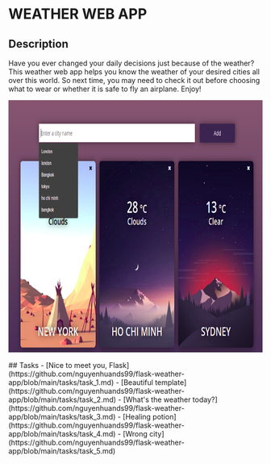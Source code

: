 # WEATHER WEB APP
## Description

Have you ever changed your daily decisions just because of the weather? This weather web app helps you know the weather of your desired cities all over this world. So next time, you may need to check it out before choosing what to wear or whether it is safe to fly an airplane. Enjoy!

<p align="center">
	<img src='weather_app_demo.png' height='500' title='weatherapp'>
</p>
## Tasks
- [Nice to meet you, Flask](https://github.com/nguyenhuands99/flask-weather-app/blob/main/tasks/task_1.md)
- [Beautiful template](https://github.com/nguyenhuands99/flask-weather-app/blob/main/tasks/task_2.md)
- [What's the weather today?](https://github.com/nguyenhuands99/flask-weather-app/blob/main/tasks/task_3.md)
- [Healing potion](https://github.com/nguyenhuands99/flask-weather-app/blob/main/tasks/task_4.md)
- [Wrong city](https://github.com/nguyenhuands99/flask-weather-app/blob/main/tasks/task_5.md)

